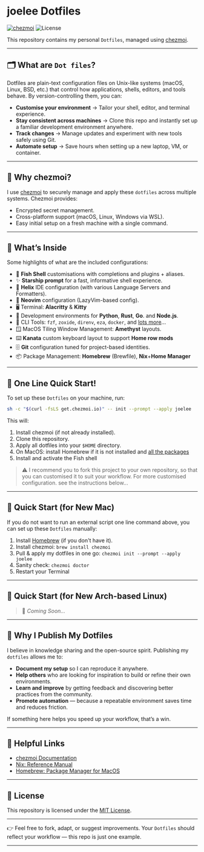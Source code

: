 # joelee Dotfiles

[![chezmoi](https://img.shields.io/badge/managed%20with-chezmoi-00A0FF.svg)](https://www.chezmoi.io/)
![License](https://img.shields.io/badge/license-MIT-blue)

This repository contains my personal `Dotfiles`, managed using [chezmoi](https://www.chezmoi.io/).

---

## 🗂️ What are `Dot files`?
Dotfiles are plain-text configuration files on Unix-like systems (macOS, Linux, BSD, etc.) that control how applications, shells, editors, and tools behave. By version-controlling them, you can:

- **Customise your environment** → Tailor your shell, editor, and terminal experience.
- **Stay consistent across machines** → Clone this repo and instantly set up a familiar development environment anywhere.
- **Track changes** → Manage updates and experiment with new tools safely using Git.
- **Automate setup** → Save hours when setting up a new laptop, VM, or container.

---

## 🔧 Why chezmoi?
I use [chezmoi](https://www.chezmoi.io/) to securely manage and apply these `dotfiles` across multiple systems. Chezmoi provides:

- Encrypted secret management.
- Cross-platform support (macOS, Linux, Windows via WSL).
- Easy initial setup on a fresh machine with a single command.

---

## 📂 What’s Inside
Some highlights of what are the included configurations:

- 🐚 **Fish Shell** customisations with completions and plugins + aliases.
- ✨ **Starship prompt** for a fast, informative shell experience.
- 🧪 **Helix** IDE configuration (with various Language Servers and Formatters).
- 🧪 **Neovim** configuration (LazyVim-based config).
- 🖥️ Terminal: **Alacritty** & **Kitty**
- 🧩 Development environments for **Python**, **Rust**, **Go**. and **Node.js**.
- 🧰 CLI Tools: `fzf`, `zoxide`, `direnv`, `eza`, `docker`, and [lots more](dot_config/private_fish/conf.d)...
- 🪟 MacOS Tiling Window Management: **Amethyst** layouts.
- ⌨️ **Kanata** custom keyboard layout to support **Home row mods**
- 🗄️ **Git** configuration tuned for project-based identities.
- 📦 Package Management: **Homebrew** (Brewfile), **Nix**+**Home Manager**

---

## 🚀 One Line Quick Start!
To set up these `Dotfiles` on your machine, run:
```bash
sh -c "$(curl -fsLS get.chezmoi.io)" -- init --prompt --apply joelee
```
This will:
1. Install chezmoi (if not already installed).
2. Clone this repository.
3. Apply all dotfiles into your `$HOME` directory.
4. On MacOS: install Homebrew if it is not installed and [all the packages](dot_config/Brewfile)
5. Install and activate the Fish shell

> ⚠️ I recommend you to fork this project to your own repository, so that you can customised it to suit your workflow.
> For more customised configuration. see the instructions below...

---

## 🚀 Quick Start (for New Mac)
If you do not want to run an external script one line command above, you can set up these `Dotfiles` manually:

1. Install [Homebrew](https://brew.sh/) (if you don't have it).
2. Install chezmoi: `brew install chezmoi`
3. Pull & apply my dotfiles in one go: `chezmoi init --prompt --apply joelee`
4. Sanity check: `chezmoi doctor`
5. Restart your Terminal

---

## 🚀 Quick Start (for New Arch-based Linux)
> 🚧 _Coming Soon..._

---

## 🙌 Why I Publish My Dotfiles

I believe in knowledge sharing and the open-source spirit. Publishing my `dotfiles` allows me to:

- **Document my setup** so I can reproduce it anywhere.
- **Help others** who are looking for inspiration to build or refine their own environments.
- **Learn and improve** by getting feedback and discovering better practices from the community.
- **Promote automation** — because a repeatable environment saves time and reduces friction.

If something here helps you speed up your workflow, that’s a win.

---

## 🔗 Helpful Links

- [chezmoi Documentation](https://www.chezmoi.io/)
- [Nix: Reference Manual](https://nix.dev/reference/nix-manual.html)
- [Homebrew: Package Manager for MacOS](https://brew.sh/)

---

## 📜 License
This repository is licensed under the [MIT License](LICENSE).

---

👉 Feel free to fork, adapt, or suggest improvements. Your `Dotfiles` should reflect your workflow — this repo is just one example.

---
